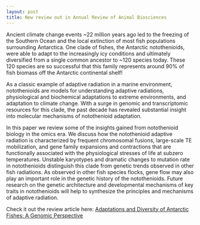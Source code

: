 ```yaml
---
layout: post
title: New review out in Annual Review of Animal Biosciences
---
```


Ancient climate change events ~22 million years ago led to the freezing of the Southern Ocean and the local extinction of most fish populations surrounding Antarctica. One clade of fishes, the Antarctic notothenioids, were able to adapt to the increasingly icy conditions and ultimately diversified from a single common ancestor to ~120 species today. These 120 species are so successful that this family represents around 90% of fish biomass off the Antarctic continental shelf!

As a classic example of adaptive radiation in a marine environment, notothenioids are models for understanding adaptive radiations, physiological and biochemical adaptations to extreme environments, and adaptation to climate change. With a surge in genomic and transcriptomic resources for this clade, the past decade has revealed substantial insight into molecular mechanisms of notothenioid adaptation.

In this paper we review some of the insights gained from notothenioid biology in the omics era. We discuss how the notothenioid adaptive radiation is characterized by frequent chromosomal fusions, large-scale TE mobilization, and gene family expansions and contractions that are functionally associated with the physiological stresses of life at subzero temperatures. Unstable karyotypes and dramatic changes to mutation rate in notothenioids distinguish this clade from genetic trends observed in other fish radiations. As observed in other fish species flocks, gene flow may also play an important role in the genetic history of the notothenioids. Future research on the genetic architecture and developmental mechanisms of key traits in notothenioids will help to synthesize the principles and mechanisms of adaptive radiation.

Check it out the review article here: [Adaptations and Diversity of Antarctic Fishes: A Genomic Perspective](https://doi.org/10.1146/annurev-animal-081221-064325)
